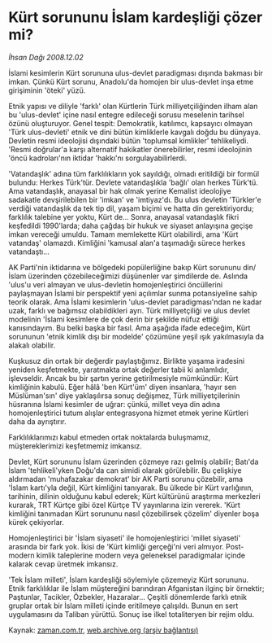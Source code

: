 # Kürt sorununu İslam kardeşliği çözer mi?

*İhsan Dağı 2008.12.02*

<tr><td class="metin" colspan="2" style="padding-top: 20px; padding-left: 5px; padding-right: 10px;">İslami kesimlerin Kürt sorununa ulus-devlet paradigması dışında bakması bir imkan. Çünkü Kürt sorunu, Anadolu'da homojen bir ulus-devlet inşa etme girişiminin 'öteki' yüzü.</td></tr><tr><td class="metin" colspan="2" style="padding-top: 20px; padding-left: 5px; padding-right: 10px;"><p> Etnik yapısı ve diliyle 'farklı' olan Kürtlerin Türk milliyetçiliğinden ilham alan bu 'ulus-devlet' içine nasıl entegre edileceği sorusu meselenin tarihsel özünü oluşturuyor. Genel tespit: Demokratik, katılımcı, kapsayıcı olmayan 'Türk ulus-devleti' etnik ve dini bütün kimliklerle kavgalı doğdu bu dünyaya. Devletin resmi ideolojisi dışındaki bütün 'toplumsal kimlikler' tehlikeliydi. 'Resmi doğrular'a karşı alternatif hakikatler önerebilirler, resmi ideolojinin 'öncü kadroları'nın iktidar 'hakkı'nı sorgulayabilirlerdi. 
<p> 'Vatandaşlık' adına tüm farklılıkların yok sayıldığı, olmadı eritildiği bir formül bulundu: Herkes Türk'tür. Devlete vatandaşlıkla 'bağlı' olan herkes Türk'tü. Ama vatandaşlık, anayasal bir hak olmak yerine Kemalist ideolojiye sadakatle devşirilebilen bir 'imkan' ve 'imtiyaz'dı. Bu ulus devletin 'Türkler'e verdiği vatandaşlık da tek tip dil, yaşam biçimi ve hatta din gerektiriyordu; farklılık talebine yer yoktu, Kürt de... Sonra, anayasal vatandaşlık fikri keşfedildi 1990'larda; daha çağdaş bir hukuk ve siyaset anlayışına geçişe imkan vereceği umuldu. Tamam memlekette Kürt olabilirdi, ama 'Kürt vatandaş' olamazdı. Kimliğini 'kamusal alan'a taşımadığı sürece herkes vatandaştı...
<p>AK Parti'nin iktidarına ve bölgedeki popülerliğine bakıp Kürt sorununu din/İslam üzerinden çözebileceğimizi düşünenler var şimdilerde de. Aslında 'ulus'u veri almayan ve ulus-devletin homojenleştirici öncüllerini paylaşmayan İslami bir perspektif yeni açılımlar sunma potansiyeline sahip teorik olarak. Ama İslami kesimlerin 'ulus-devlet paradigması'ndan ne kadar uzak, farklı ve bağımsız olabildikleri ayrı. Türk milliyetçiliği ve ulus devlet modelinin 'İslami kesimlere de çok derin bir şekilde nüfuz ettiği kanısındayım. Bu belki başka bir fasıl. Ama aşağıda ifade edeceğim, Kürt sorununun 'etnik kimlik dışı bir modelde' çözümüne yeşil ışık yakılmasıyla da alakalı olabilir.
<p>Kuşkusuz din ortak bir değerdir paylaştığımız. Birlikte yaşama iradesini yeniden keşfetmekte, yaratmakta ortak değerler tabii ki anlamlıdır, işlevseldir. Ancak bu bir şartın yerine getirilmesiyle mümkündür: Kürt kimliğinin kabulü. Eğer hâlâ 'ben Kürt'üm' diyen insanlara, 'hayır sen Müslüman'sın' diye yaklaşılırsa sonuç değişmez, Türk milliyetçilerinin hüsranına İslami kesimler de uğrar: çünkü, millet veya din adına homojenleştirici tutum alışlar entegrasyona hizmet etmek yerine Kürtleri daha da ayrıştırır. 
<p>Farklılıklarımızı kabul etmeden ortak noktalarda buluşmamız, müştereklerimizi keşfetmemiz imkansız.
<p>Devlet, Kürt sorununu İslam üzerinden çözmeye razı gelmiş olabilir; Batı'da İslam 'tehlikeli'yken Doğu'da can simidi olarak görülebilir. Bu çelişkiye aldırmadan 'muhafazakar demokrat' bir AK Parti sorunu çözebilir, ama 'İslam kartı'yla değil, Kürt kimliğini tanıyarak. Bu ülkede bir Kürt varlığının, tarihinin, dilinin olduğunu kabul ederek; Kürt kültürünü araştırma merkezleri kurarak, TRT Kürtçe gibi özel Kürtçe TV yayınlarına izin vererek. 'Kürt kimliğini tanımadan Kürt sorununu nasıl çözebilirsek çözelim' diyenler boşa kürek çekiyorlar.
<p>Homojenleştirici bir 'İslam siyaseti' ile homojenleştirici 'millet siyaseti' arasında bir fark yok. İkisi de 'Kürt kimliği gerçeği'ni veri almıyor. Post-modern kimlik taleplerine modern veya geleneksel paradigmalar içinde kalarak cevap üretmek imkansız. 
<p>'Tek İslam milleti', İslam kardeşliği söylemiyle çözemeyiz Kürt sorununu. Etnik farklılıklar ile İslam müştereğini barındıran Afganistan ilginç bir örnektir; Paştunlar, Tacikler, Özbekler, Hazaralar... Çeşitli dönemlerde farklı etnik gruplar ortak bir İslam milleti içinde eritilmeye çalışıldı. Bunun en sert uygulamasını da Taliban yürüttü. Sonuç ise ilkel totaliteryen bir rejim oldu.<br/></p></p></p></p></p></p></p></p></td></tr>

Kaynak: [zaman.com.tr](http://zaman.com.tr/yazar.do?yazino=766393), [web.archive.org (arşiv bağlantısı)](http://web.archive.org/web/20081223011118/http://www.zaman.com.tr:80/yazar.do?yazino=766393)
